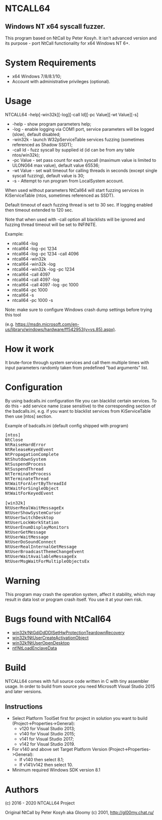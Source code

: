 
# NTCALL64
## Windows NT x64 syscall fuzzer.

This program based on NtCall by Peter Kosyh. It isn't advanced version and its purpose - port NtCall functionality for x64 Windows NT 6+.

# System Requirements

+ x64 Windows 7/8/8.1/10;
+ Account with administrative privileges (optional).

# Usage
NTCALL64 -help[-win32k][-log][-call Id][-pc Value][-wt Value][-s]

* -help      - show program parameters help;
* -log       - enable logging via COM1 port, service parameters will be logged (slow), default disabled;
* -win32k    - launch W32pServiceTable services fuzzing (sometimes referenced as Shadow SSDT);
* -call Id   - fuzz syscall by supplied id (id can be from any table ntos/win32k);
* -pc Value  - set pass count for each syscall (maximum value is limited to ULONG64 max value), default value 65536;
* -wt Value  - set wait timeout for calling threads in seconds (except single syscall fuzzing), default value is 30;
* -s         - Attempt to run program from LocalSystem account.


When used without parameters NtCall64 will start fuzzing services in KiServiceTable (ntos, sometimes referenced as SSDT).

Default timeout of each fuzzing thread is set to 30 sec. If logging enabled then timeout extended to 120 sec.

Note that when used with -call option all blacklists will be ignored and fuzzing thread timeout will be set to INFINITE.

Example: 
+ ntcall64 -log
+ ntcall64 -log -pc 1234
+ ntcall64 -log -pc 1234 -call 4096
+ ntcall64 -win32k
+ ntcall64 -win32k -log
+ ntcall64 -win32k -log -pc 1234
+ ntcall64 -call 4097
+ ntcall64 -call 4097 -log
+ ntcall64 -call 4097 -log -pc 1000
+ ntcall64 -pc 1000
+ ntcall64 -s
+ ntcall64 -pc 1000 -s

Note: make sure to configure Windows crash dump settings before trying this tool 

(e.g. https://msdn.microsoft.com/en-us/library/windows/hardware/ff542953(v=vs.85).aspx).

# How it work

It brute-force through system services and call them multiple times with input parameters randomly taken from predefined "bad arguments" list.


# Configuration

By using badcalls.ini configuration file you can blacklist certain services. To do this - add service name (case sensitive) to the corresponding section of the badcalls.ini, e.g. if you want to blacklist services from KiServiceTable then use [ntos] section.

Example of badcalls.ini (default config shipped with program)

<pre>[ntos]
NtClose
NtRaiseHardError
NtReleaseKeyedEvent
NtPropagationComplete
NtShutdownSystem
NtSuspendProcess
NtSuspendThread
NtTerminateProcess
NtTerminateThread
NtWaitForAlertByThreadId
NtWaitForSingleObject
NtWaitForKeyedEvent

[win32k]
NtUserRealWaitMessageEx
NtUserShowSystemCursor
NtUserSwitchDesktop
NtUserLockWorkStation
NtUserEnumDisplayMonitors
NtUserGetMessage
NtUserWaitMessage
NtUserDoSoundConnect
NtUserRealInternalGetMessage
NtUserBroadcastThemeChangeEvent
NtUserWaitAvailableMessageEx
NtUserMsgWaitForMultipleObjectsEx</pre>

# Warning

This program may crash the operation system, affect it stability, which may result in data lost or program crash itself. You use it at your own risk.

# Bugs found with NtCall64

* [win32k!NtGdiDdDDISetHwProtectionTeardownRecovery](https://gist.githubusercontent.com/hfiref0x/6901a8e571946e84d8adb1c6f720fdad/raw/63c27cc71828969f7802ad5f7677f2bafe6d84fb/gistfile1.txt)
* [win32k!NtUserCreateActivationObject](https://gist.githubusercontent.com/hfiref0x/23a2331588e7765664f50cac26cf0637/raw/49457ef5e30049b6b4ca392e489aaceaafe2b280/NtUserCreateActivationObject.cpp)
* [win32k!NtUserOpenDesktop](https://gist.githubusercontent.com/hfiref0x/6e726b352da7642fc5b84bf6ebce0007/raw/8df05220f194da4980f401e15a0efdb7694deb26/NtUserOpenDesktop.c)
* [nt!NtLoadEnclaveData](https://gist.githubusercontent.com/hfiref0x/1ac328a8e73d053012e02955d38e36a8/raw/b26174f8b7b68506d62308ce4327dfc573b8aa26/main.c)


# Build

NTCALL64 comes with full source code written in C with tiny assembler usage.
In order to build from source you need Microsoft Visual Studio 2015 and later versions.

## Instructions

* Select Platform ToolSet first for project in solution you want to build (Project->Properties->General): 
  * v120 for Visual Studio 2013;
  * v140 for Visual Studio 2015; 
  * v141 for Visual Studio 2017;
  * v142 for Visual Studio 2019.
* For v140 and above set Target Platform Version (Project->Properties->General):
  * If v140 then select 8.1;
  * If v141/v142 then select 10.
* Minimum required Windows SDK version 8.1  

# Authors

(c) 2016 - 2020 NTCALL64 Project

Original NtCall by Peter Kosyh aka Gloomy (c) 2001, http://gl00my.chat.ru/ 
